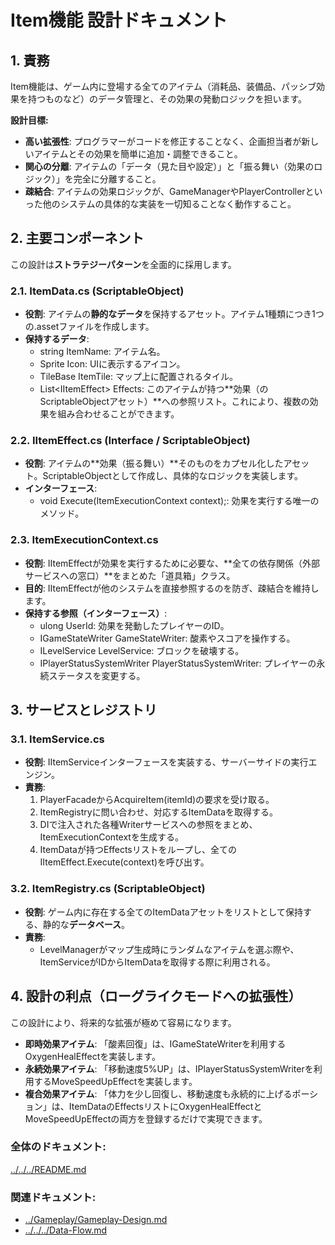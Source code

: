 # **Item機能 設計ドキュメント**

## **1\. 責務**

Item機能は、ゲーム内に登場する全てのアイテム（消耗品、装備品、パッシブ効果を持つものなど）のデータ管理と、その効果の発動ロジックを担います。

**設計目標:**

* **高い拡張性**: プログラマーがコードを修正することなく、企画担当者が新しいアイテムとその効果を簡単に追加・調整できること。  
* **関心の分離**: アイテムの「データ（見た目や設定）」と「振る舞い（効果のロジック）」を完全に分離すること。  
* **疎結合**: アイテムの効果ロジックが、GameManagerやPlayerControllerといった他のシステムの具体的な実装を一切知ることなく動作すること。

## **2\. 主要コンポーネント**

この設計は**ストラテジーパターン**を全面的に採用します。

### **2.1. ItemData.cs (ScriptableObject)**

* **役割**: アイテムの**静的なデータ**を保持するアセット。アイテム1種類につき1つの.assetファイルを作成します。  
* **保持するデータ**:  
  * string ItemName: アイテム名。  
  * Sprite Icon: UIに表示するアイコン。  
  * TileBase ItemTile: マップ上に配置されるタイル。  
  * List\<IItemEffect\> Effects: このアイテムが持つ\*\*効果（のScriptableObjectアセット）\*\*への参照リスト。これにより、複数の効果を組み合わせることができます。

### **2.2. IItemEffect.cs (Interface / ScriptableObject)**

* **役割**: アイテムの\*\*効果（振る舞い）\*\*そのものをカプセル化したアセット。ScriptableObjectとして作成し、具体的なロジックを実装します。  
* **インターフェース**:  
  * void Execute(ItemExecutionContext context);: 効果を実行する唯一のメソッド。

### **2.3. ItemExecutionContext.cs**

* **役割**: IItemEffectが効果を実行するために必要な、\*\*全ての依存関係（外部サービスへの窓口）\*\*をまとめた「道具箱」クラス。  
* **目的**: IItemEffectが他のシステムを直接参照するのを防ぎ、疎結合を維持します。  
* **保持する参照（インターフェース）**:  
  * ulong UserId: 効果を発動したプレイヤーのID。  
  * IGameStateWriter GameStateWriter: 酸素やスコアを操作する。  
  * ILevelService LevelService: ブロックを破壊する。  
  * IPlayerStatusSystemWriter PlayerStatusSystemWriter: プレイヤーの永続ステータスを変更する。

## **3\. サービスとレジストリ**

### **3.1. ItemService.cs**

* **役割**: IItemServiceインターフェースを実装する、サーバーサイドの実行エンジン。  
* **責務**:  
  1. PlayerFacadeからAcquireItem(itemId)の要求を受け取る。  
  2. ItemRegistryに問い合わせ、対応するItemDataを取得する。  
  3. DIで注入された各種Writerサービスへの参照をまとめ、ItemExecutionContextを生成する。  
  4. ItemDataが持つEffectsリストをループし、全てのIItemEffect.Execute(context)を呼び出す。

### **3.2. ItemRegistry.cs (ScriptableObject)**

* **役割**: ゲーム内に存在する全てのItemDataアセットをリストとして保持する、静的な**データベース**。  
* **責務**:  
  * LevelManagerがマップ生成時にランダムなアイテムを選ぶ際や、ItemServiceがIDからItemDataを取得する際に利用される。

## **4\. 設計の利点（ローグライクモードへの拡張性）**

この設計により、将来的な拡張が極めて容易になります。

* **即時効果アイテム**: 「酸素回復」は、IGameStateWriterを利用するOxygenHealEffectを実装します。  
* **永続効果アイテム**: 「移動速度5%UP」は、IPlayerStatusSystemWriterを利用するMoveSpeedUpEffectを実装します。  
* **複合効果アイテム**: 「体力を少し回復し、移動速度も永続的に上げるポーション」は、ItemDataのEffectsリストにOxygenHealEffectとMoveSpeedUpEffectの両方を登録するだけで実現できます。

### **全体のドキュメント:**　
[../../../README.md](../../../README.md)
### **関連ドキュメント:**
* [../Gameplay/Gameplay-Design.md](../Gameplay/Gameplay-Design.md)  
* [../../../Data-Flow.md](../../../Data-Flow.md)
